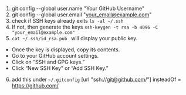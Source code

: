 1. git config --global user.name "Your GitHub Username"
2. git config --global user.email "your_email@example.com"
3. check if SSH keys already exits `ls -al ~/.ssh`
4. If not, then generate the keys 
    `ssh-keygen -t rsa -b 4096 -C "your_email@example.com" `
5. `cat ~/.ssh/id_rsa.pub ` will display your public key. 
- Once the key is displayed, copy its contents.
- Go to your GitHub account settings.
- Click on “SSH and GPG keys.”
- Click “New SSH Key” or “Add SSH Key.”
6. add this under `~/.gitconfig`
    [url "ssh://git@github.com/"]
        insteadOf = https://github.com/



